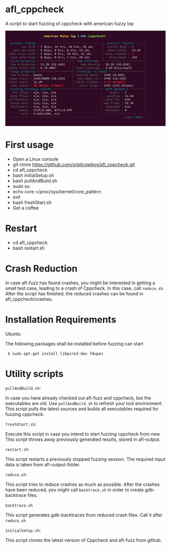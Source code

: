 # afl_cppcheck
A script to start fuzzing of cppcheck with american fuzzy lop

![A screenshot of afl fuzzing of cppcheck](screenshot/afl_cppcheck.png?raw=true "A screenshot")

# First usage

- Open a Linux console
- git clone https://github.com/orbitcowboy/afl_cppcheck.git
- cd afl_cppcheck
- bash initialSetup.sh
- bash pullAndBuild.sh
- sudo su
-    echo core >/proc/sys/kernel/core_pattern
-    exit
- bash freshStart.sh
- Get a coffee 


# Restart 

- cd afl_cppcheck
- bash restart.sh


# Crash Reduction 

In case afl-fuzz has found crashes, you might be interested in getting
a small test case, leading to a crash of Cppcheck. In this case, call 
```reduce.sh```. After the script has finished, the reduced crashes can
be found in afl_cppcheck/crashes.


# Installation Requirements

Ubuntu

The following packages shall be installed before fuzzing can start
```
 $ sudo apt-get install libpcre3-dev fdupes
```


# Utility scripts

```pullAndBuild.sh```:

In case you have already checked out afl-fuzz and cppcheck, but the executables
are old. Use ```pullAndBuild.sh``` to refresh your tool environment. This
script pulls the latest sources and builds all executables required for fuzzing cppcheck.

```freshStart.sh```:

Execute this script in case you intend to start fuzzing cppcheck from new. This script throws 
away previously generated results, stored in afl-output.

```restart.sh```:

This script restarts a previously stopped fuzzing session. The required input data is 
taken from afl-output-folder. 

```reduce.sh```:

This script tries to reduce crashes as much as possible. After the crashes have been reduced,
you might call ```backtrace.sh``` in order to create gdb-backtrace files.

```backtrace.sh```

This script generates gdb-backtraces from reduced crash files. Call it after ```reduce.sh```

```initialSetup.sh```:

This script clones the latest version of Cppcheck and afl-fuzz from github. 
